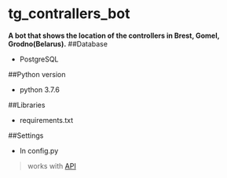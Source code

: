 # tg_contrallers_bot
**A bot that shows the location of the controllers in Brest, Gomel, Grodno(Belarus).**
##Database

 - PostgreSQL
 
##Python version

 - python 3.7.6
 
##Libraries

 - requirements.txt
 
##Settings

 - In config.py
 
> works with [API](https://github.com/Bloodielie/api_controllers)
